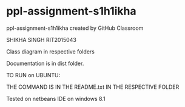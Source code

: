# ppl-assignment-s1h1ikha
ppl-assignment-s1h1ikha created by GitHub Classroom

SHIKHA SINGH
RIT2015043

Class diagram in respective folders

Documentation is in dist folder.


TO RUN on UBUNTU:  

THE COMMAND IS IN THE README.txt IN THE RESPECTIVE FOLDER

Tested on netbeans IDE on windows 8.1


